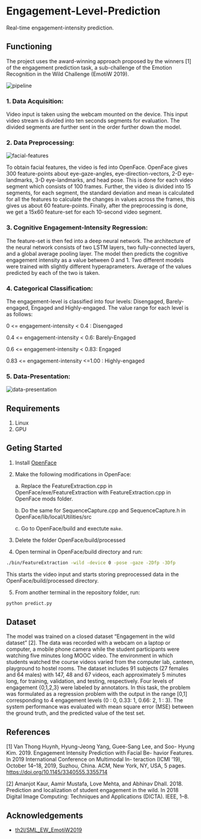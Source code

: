 # Engagement-Level-Prediction
Real-time engagement-intensity prediction.

## Functioning
The project uses the award-winning approach proposed by the winners [1] of the engagement prediction task, a sub-challenge of the Emotion Recognition in the Wild Challenge (EmotiW 2019).

![pipeline](https://github.com/AnshulSood11/Teaching-Quality-Evaluation-Using-Engagement-Intensity-Prediction/blob/master/engagement-intensity-images/Pipeline.jpg)

### 1. Data Acquisition:

Video input is taken using the webcam mounted on the device. This input video stream is divided into ten seconds segments for evaluation. The divided segments are further sent in the order further down the model.

### 2. Data Preprocessing:

![facial-features](https://github.com/AnshulSood11/Teaching-Quality-Evaluation-Using-Engagement-Intensity-Prediction/blob/master/engagement-intensity-images/Screenshot%20from%202019-11-29%2012-30-14.png)

To obtain facial features, the video is fed into OpenFace. OpenFace gives 300 feature-points about eye-gaze-angles, eye-direction-vectors, 2-D eye-landmarks, 3-D eye-landmarks, and head pose. This is done for each video segment which consists of 100 frames. Further, the video is divided into 15 segments, for each segment, the standard deviation and mean is calculated for all the features to calculate the changes in values across the frames, this gives us about 60 feature-points. Finally, after the preprocessing is done, we get a 15x60 feature-set for each 10-second video segment.

### 3. Cognitive Engagement-Intensity Regression:

The feature-set is then fed into a deep neural network. The architecture of the neural network consists of two LSTM layers, two fully-connected layers, and a global average pooling layer. The model then predicts the cognitive engagement intensity as a value between 0 and 1.
Two different models were trained with slightly different hyperaprameters. Average of the values predicted by each of the two is taken.

### 4. Categorical Classification:

The engagement-level is classified into four levels: Disengaged, Barely-engaged, Engaged and Highly-engaged. The value range for each level is as follows:

0 <= engagement-intensity < 0.4 : Disengaged

0.4 <= engagement-intensity < 0.6: Barely-Engaged

0.6 <= engagement-intensity < 0.83: Engaged

0.83 <= engagement-intensity <=1.00 : Highly-engaged

### 5. Data-Presentation:

![data-presentation](https://github.com/AnshulSood11/Teaching-Quality-Evaluation-Using-Engagement-Intensity-Prediction/blob/master/engagement-intensity-images/Figure_1.png)

## Requirements

1. Linux
2. GPU

## Geting Started

1. Install [OpenFace](https://github.com/TadasBaltrusaitis/OpenFace)

2. Make the following modifications in OpenFace:

    a. Replace the FeatureExtraction.cpp in OpenFace/exe/FeatureExtraction with FeatureExtraction.cpp in OpenFace mods folder.
  
    b. Do the same for SequenceCapture.cpp and SequenceCapture.h in OpenFace/lib/local/Utilities/src
  
    c. Go to OpenFace/build and exectute ```make```.
  
3. Delete the folder OpenFace/build/processed

4. Open terminal in OpenFace/build directory and run:
```bash
./bin/FeatureExtraction -wild -device 0 -pose -gaze -2Dfp -3Dfp
```
  This starts the video input and starts storing preprocessed data in the OpenFace/build/processed directory.
  
5. From another terminal in the repository folder, run:
```bash
python predict.py
```

## Dataset

The model was trained on a closed dataset “Engagement in the wild dataset” [2]. The data was recorded with a webcam on a laptop or computer, a mobile phone camera while the student participants were watching five minutes long MOOC video. The environment in which students watched the course videos varied from the computer lab, canteen, playground to hostel rooms. The dataset includes 91 subjects (27 females and 64 males) with 147, 48 and 67 videos, each approximately 5 minutes long, for training, validation, and testing, respectively. Four levels of engagement {0,1,2,3} were labeled by annotators. In this task, the problem was formulated as a regression problem with the output in the range \[0,1] corresponding to 4 engagement levels (0 : 0, 0.33: 1, 0.66: 2, 1 : 3). The system performance was evaluated with mean square error (MSE) between the ground truth, and the predicted value of the test set.

## References

[1] Van Thong Huynh, Hyung-Jeong Yang, Guee-Sang Lee, and Soo-
Hyung Kim. 2019. Engagement Intensity Prediction with Facial Be-
havior Features. In 2019 International Conference on Multimodal In-
teraction (ICMI ’19), October 14–18, 2019, Suzhou, China. ACM, New
York, NY, USA, 5 pages. https://doi.org/10.1145/3340555.3355714

[2] Amanjot Kaur, Aamir Mustafa, Love Mehta, and Abhinav Dhall. 2018. Prediction and localization of student engagement in the wild. In 2018 Digital Image Computing: Techniques and Applications (DICTA). IEEE, 1–8.

## Acknowledgements

* [th2l/SML_EW_EmotiW2019](https://github.com/th2l/SML_EW_EmotiW2019)
